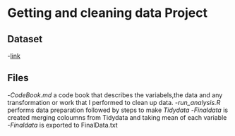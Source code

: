 # Getting and cleaning data Project
## Dataset
   -[link](http://archive.ics.uci.edu/ml/datasets/Human+Activity+Recognition+Using+Smartphones)
## Files
   -*CodeBook.md* a code book that describes the variabels,the data and any transformation or work       that I performed to clean up data.
   -*run_analysis.R* performs data preparation followed by steps to make *Tidydata*
   -*Finaldata* is created merging coloumns from Tidydata and taking mean of each variable
   -*Finaldata* is exported to FinalData.txt